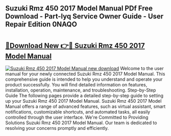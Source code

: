 ## Suzuki Rmz 450 2017 Model Manual PDf Free Download - Part-lyq Service Owner Guide - User Repair Edition 0NAQO

# <h2><a href="http://bc8386.oget.top/?id=Suzuki+Rmz+450+2017+Model+Manual">🔗Download New 👉🔴 Suzuki Rmz 450 2017 Model Manual</a></h2>

[![Suzuki Rmz 450 2017 Model Manual new download](https://i.imgur.com/5g1atiW.png)](http://bc8386.oget.top/?id=Suzuki+Rmz+450+2017+Model+Manual)
Welcome to the user manual for your newly connected Suzuki Rmz 450 2017 Model Manual. This comprehensive guide is intended to help you understand and operate your product successfully. You will find detailed information on features, installation, operation, maintenance, and troubleshooting. Step-by-Step Guide The following pages provide a detailed step-by-step guide to setting up your Suzuki Rmz 450 2017 Model Manual. Suzuki Rmz 450 2017 Model Manual offers a range of advanced features, such as virtual assistant, smart notifications, customizable shortcuts, and automated tasks, all easily controlled through the user interface. We're Committed to Providing Solutions Suzuki Rmz 450 2017 Model Manual. Our team is dedicated to resolving your concerns promptly and efficiently.
